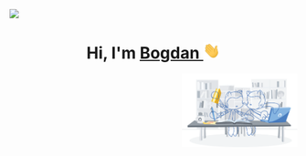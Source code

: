 ![](https://raw.githubusercontent.com/halfrost/halfrost/master/icons/header_.png)

<h1 align="center" >Hi, I'm <a href="https://github.com/bog2an" target="_blank"> Bogdan </a>
  <img src="https://github.com/ABSphreak/ABSphreak/blob/master/gifs/Hi.gif" width="30px">
</h1>
<img width="40%" align="right" src="https://github.com/bog2an/bog2an/blob/03193437b82d681c9caa24657c4ebec746dc628f/workbench.svg">
